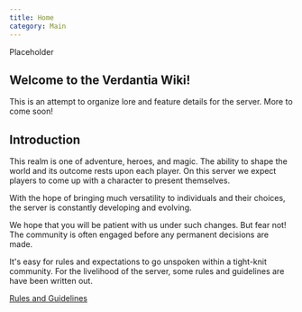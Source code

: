 ```yaml
---
title: Home
category: Main
---
```


Placeholder

## Welcome to the Verdantia Wiki!

This is an attempt to organize lore and feature details for the server.
More to come soon!

## Introduction

This realm is one of adventure, heroes, and magic.
The ability to shape the world and its outcome rests upon each player. On this server we expect players to come up with a character to present themselves.

With the hope of bringing much versatility to individuals and their choices, the server is constantly developing and evolving.

We hope that you will be patient with us under such changes. But fear not! The community is often engaged before any permanent decisions are made.

It's easy for rules and expectations to go unspoken within a tight-knit community. For the livelihood of the server, some rules and guidelines are have been written out.

[Rules and Guidelines](/wiki/rules)
